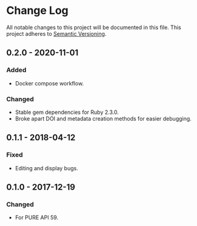# Change Log
All notable changes to this project will be documented in this file.
This project adheres to [Semantic Versioning](http://semver.org/).

## 0.2.0 - 2020-11-01
### Added
- Docker compose workflow.
 
### Changed
- Stable gem dependencies for Ruby 2.3.0.
- Broke apart DOI and metadata creation methods for easier debugging.

## 0.1.1 - 2018-04-12
### Fixed
- Editing and display bugs.

## 0.1.0 - 2017-12-19
### Changed
- For PURE API 59.